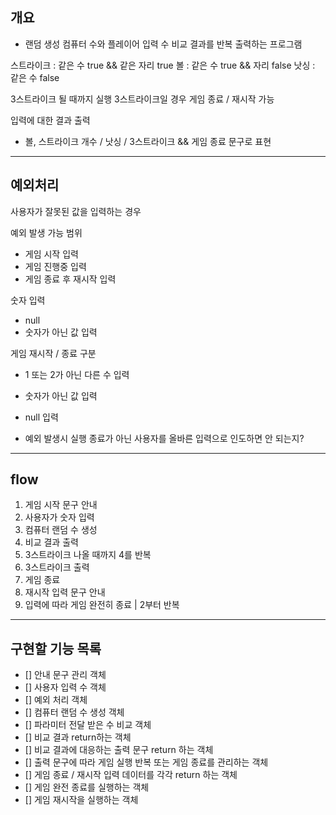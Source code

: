 ## 개요

- 랜덤 생성 컴퓨터 수와 플레이어 입력 수 비교 결과를 반복 출력하는 프로그램

스트라이크 : 같은 수 true && 같은 자리 true
볼 : 같은 수 true && 자리 false
낫싱 : 같은 수 false

3스트라이크 될 때까지 실행
3스트라이크일 경우 게임 종료 / 재시작 가능

입력에 대한 결과 출력
- 볼, 스트라이크 개수 / 낫싱 / 3스트라이크 && 게임 종료 문구로 표현

---

## 예외처리

사용자가 잘못된 값을 입력하는 경우

예외 발생 가능 범위
- 게임 시작 입력
- 게임 진행중 입력
- 게임 종료 후 재시작 입력

숫자 입력
- null
- 숫자가 아닌 값 입력

게임 재시작 / 종료 구분
- 1 또는 2가 아닌 다른 수 입력
- 숫자가 아닌 값 입력
- null 입력

- 예외 발생시 실행 종료가 아닌 사용자를 올바른 입력으로 인도하면 안 되는지?

---

## flow

1. 게임 시작 문구 안내
2. 사용자가 숫자 입력
3. 컴퓨터 랜덤 수 생성
4. 비교 결과 출력
5. 3스트라이크 나올 때까지 4를 반복
6. 3스트라이크 출력
7. 게임 종료
8. 재시작 입력 문구 안내
9. 입력에 따라 게임 완전히 종료 | 2부터 반복

---

## 구현할 기능 목록

- [] 안내 문구 관리 객체
- [] 사용자 입력 수 객체
- [] 예외 처리 객체
- [] 컴퓨터 랜덤 수 생성 객체
- [] 파라미터 전달 받은 수 비교 객체
- [] 비교 결과 return하는 객체
- [] 비교 결과에 대응하는 출력 문구 return 하는 객체
- [] 출력 문구에 따라 게임 실행 반복 또는 게임 종료를 관리하는 객체
- [] 게임 종료 / 재시작 입력 데이터를 각각 return 하는 객체
- [] 게임 완전 종료를 실행하는 객체
- [] 게임 재시작을 실행하는 객체